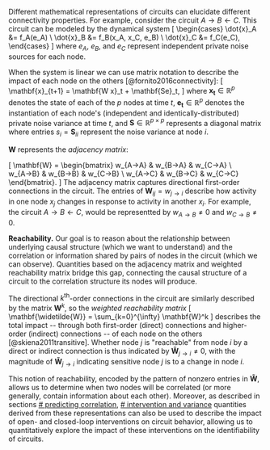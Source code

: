 <!-- [^exog]: the most important property of $e$ for the math to work, i believe, is that they're random variables independent of each other. This is not true in general if E is capturing input from common sources, other nodes in the network. I think to solve this, we'll need to have an endogenous independent noise term and an externally applied (potentially common) stimulus term. -->



<!-- 
NOTE:able references
@fornito2016connectivity does a good job establishing what a connectivity matrix means, and (awkward) indexing convention
@skiena2011transitive covers algorithms for computing reachability
 -->
<!-- Representations of network connectivity. {#sec:methods-reach} -->

Different mathematical representations of circuits can elucidate different connectivity properties. For example, consider the circuit $A \rightarrow B \leftarrow C$. This circuit can be modeled by the dynamical system
\[
\begin{cases}
\dot{x}_A &= f_A(e_A) \\
\dot{x}_B &= f_B(x_A, x_C, e_B) \\
\dot{x}_C &= f_C(e_C),
\end{cases}
\]
where $e_A$, $e_B$, and $e_C$ represent independent private noise sources for each node.
<!-- exogenous inputs that are inputs from other variables and each other[^exog]. -->

When the system is linear we can use matrix notation to describe the impact of each node on the others [@fornito2016connectivity]:
\[
\mathbf{x}_{t+1} = \mathbf{W x}_t + \mathbf{Se}_t,
\]
where $\mathbf{x_t} \in \mathbb{R}^p$ denotes the state of each of the $p$ nodes at time $t$, $\mathbf{e_t} \in \mathbb{R}^p$ denotes the instantiation of each node's (independent and identically-distributed) private noise variance at time $t$, and $\mathbf{S} \in \mathbb{R}^{p \times p}$ represents a diagonal matrix where entries $s_{i} = \mathbf{S}_{ii}$ represent the noise variance at node $i$.

$\mathbf{W}$ represents the *adjacency matrix*:
<!-- \[
\mathbf{W} = \begin{bmatrix}
    w_{AA} & w_{AB} & w_{AC} \\
    w_{BA} & w_{BB} & w_{BC} \\
    w_{CA} & w_{CB} & w_{CC}
\end{bmatrix}.
\] -->
\[
\mathbf{W} = \begin{bmatrix}
    w_{A→A} & w_{B→A} & w_{C→A} \\
    w_{A→B} & w_{B→B} & w_{C→B} \\
    w_{A→C} & w_{B→C} & w_{C→C}
\end{bmatrix}.
\]
The adjacency matrix captures directional first-order connections in the circuit. The entries of $\mathbf{W}_{ij} = w_{j→i}$ describe how activity in one node $x_j$ changes in response to activity in another $x_i$. For example, the circuit $A \rightarrow B \leftarrow C$, would be representted by $w_{A→B} \neq 0$ and $w_{C→B} \neq 0$.

<!-- @fornito2016connectivity -->

**Reachability.**
Our goal is to reason about the relationship between underlying causal structure (which we want to understand) and the correlation or information shared by pairs of nodes in the circuit (which we can observe). Quantities based on the  adjacency matrix and weighted reachability matrix bridge this gap, connecting the causal structure of a circuit to the correlation structure its nodes will produce.

The directional $k^{\mathrm{th}}$-order connections in the circuit are similarly described by the matrix $\mathbf{W}^k$, so the *weighted reachability matrix*
\[
    \mathbf{\widetilde{W}} = \sum_{k=0}^{\infty} \mathbf{W}^k
\]
describes the total impact -- through both first-order (direct) connections and higher-order (indirect) connections -- of each node on the others [@skiena2011transitive]. Whether node $j$ is "reachable" from node $i$ by a direct or indirect connection is thus indicated by $\mathbf{\widetilde{W}}_{j→i} \neq 0$, with the magnitude of $\mathbf{\widetilde{W}}_{j→i}$ indicating sensitive node $j$ is to a change in node $i$.

This notion of reachability, encoded by the pattern of nonzero entries in $\mathbf{\widetilde{W}}$, allows us to determine when two nodes will be correlated (or more generally, contain information about each other). Moreover, as described in sections [# predicting correlation](#sec:methods-predict-corr), [# intervention and variance](#sec:methods-intervention-var) quantities derived from these representations can also be used to describe the impact of open- and closed-loop interventions on circuit behavior, allowing us to quantitatively explore the impact of these interventions on the identifiability of circuits.




<!-- TODO: Adam, write out the dynamical system version of this -->

<!-- Topologically sorted implementation:
\[
\begin{align}
X^- &:= E\\
X &:= X^-W + E
\end{align}
\] -->

<!-- NOTE: have to be careful with this. this almost looks like a dynamical system, but isn't. In simulation we're doing something like an SCM, where the circuit is sorted topologically then computed sequentially. have to resolve / compare these implementations -->



<!-- 
TODO: or in the contemporaneous domain ..

\[
\mathbf{x_{t}} = \mathbf{\widetilde{W}Se_t},
\]
-->